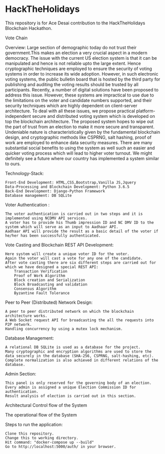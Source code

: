 # HackTheHolidays
This repository is for Ace Desai contribution to the HackTheHolidays Blockchain Hackathon.

Vote Chain 

Overview: 
Large section of demographic today do not trust their government.This makes an election a very crucial aspect in a modern democracy. The issue with the current US election system is that it can be manipulated and hence is not reliable upto the large extent. Hence cryptographic techniques are employed to ensure the security of voting systems in order to increase its wide adoption. However, in such electronic voting systems, the public bulletin board that is hosted by the third party for publishing and auditing the voting results should be trusted by all participants. Recently, a number of digital solutions have been proposed to address this issue. However, these systems are impractical to use due to the limitations on the voter and candidate numbers supported, and their security techniques which are highly dependent on client-server architecture. To deal with all these issues, we propose practical platform-independent secure and distributed voting system which is developed on top the blockchain architecture. The proposed system hopes to wipe out the part of trust from an election to make it more secure and transparent. Undeniable nature is characteristically given by the fundamental blockchain design, and cryptographic methods like CSPRNG, salt hashing, proof of work are employed to enhance data security measures. There are many substantial social benefits to using the system as well such an easier and quicker voting process which will lead to higher voter turnout. We might definitely see a future where our country has implemented a system similar to ours. 


Technology-Stack:

    Front-End Development: HTML,CSS,Bootstrap,Vanilla JS,Jquery
    Data-Processing and Blockchain Development: Python 3.6.5
    Back-End Development: Django-Python Framework
    Database management: DB SQLite

Voter Authentication :

    The voter authentication is carried out in two steps and it is implemented using NCDMV API services.
    A voter has to provide his Thumb impression ID and NC DMV ID to the system which will serve as an input to Aadhaar API.
    Aadhaar API will provide the result as a basic detail of the voter if he/her has been successfully authenticated.

Vote Casting and Blockchain REST API Development:

    Here system will create a unique voter ID for the voter.
    Again the voter will cast a vote for any one of the candidate.
    After vote casting there are six different steps are carried out for which we have designed a special REST API:
        Transaction Verification
        Proof of Work Algorithm
        Block creation and Serialization
        Block Broadcasting and validation
        Consensus Algorithm
        Byzantine Fault Tolerance

Peer to Peer (Distributed) Network Design:

    A peer to peer distributed network on which the blockchain architecture works.
    A Web Socket request API for broadcasting the all the requests into P2P network.
    Handling concurrency by using a mutex lock mechanism.

Database Management:

    A relational DB SQLite is used as a database for the project.
    Many cryptographic and encryption algorithms are used to store the data securely in the database (SHA-256, CSPRNG, salt-hashing, etc).
    Complete normalization is also achieved in different relations of the database.

Admin Section:

    This panel is only reserved for the governing body of an election.
    Every admin is assigned a unique Election Commission ID for authentication.
    Result analysis of election is carried out in this section.

Architectural Control flow of the System


The operational flow of the System

Steps to run the application:

    Clone this repository.
    Change this to working directory.
    Hit command: "docker-compose up --build"
    Go to http://localhost:5000/auth/ in your browser.




